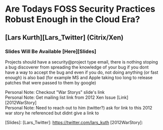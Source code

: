 # Are Todays FOSS Security Practices Robust Enough in the Cloud Era?
## [Lars Kurth][Lars_Twitter] (Citrix/Xen)
### Slides Will Be Available [Here][Slides]

Projects should have a security@project type email, there is nothing stoping a bug discoverer from spreading the knowledge of your bug if you dont have a way to accept the bug and even if you do, not doing anything (or fast enough) is also bad (for example MS and Apple taking too long to release patches that were passed to them by google)  

Personal Note: Checkout "War Storys" slide's link  
Personal Note: Get mailing list link from 2012 Xen Issue [Link][2012WarStory]  
Personal Note: Need to reach out to him (twitter?) ask for link to this 2012 war story he referenced but didnt give a link to  

[Slides]: 
[Lars_Twitter]: https://twitter.com/lars_kuth
[2012WarStory]: 
